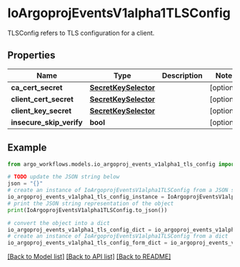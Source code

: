 # IoArgoprojEventsV1alpha1TLSConfig

TLSConfig refers to TLS configuration for a client.

## Properties

Name | Type | Description | Notes
------------ | ------------- | ------------- | -------------
**ca_cert_secret** | [**SecretKeySelector**](SecretKeySelector.md) |  | [optional] 
**client_cert_secret** | [**SecretKeySelector**](SecretKeySelector.md) |  | [optional] 
**client_key_secret** | [**SecretKeySelector**](SecretKeySelector.md) |  | [optional] 
**insecure_skip_verify** | **bool** |  | [optional] 

## Example

```python
from argo_workflows.models.io_argoproj_events_v1alpha1_tls_config import IoArgoprojEventsV1alpha1TLSConfig

# TODO update the JSON string below
json = "{}"
# create an instance of IoArgoprojEventsV1alpha1TLSConfig from a JSON string
io_argoproj_events_v1alpha1_tls_config_instance = IoArgoprojEventsV1alpha1TLSConfig.from_json(json)
# print the JSON string representation of the object
print(IoArgoprojEventsV1alpha1TLSConfig.to_json())

# convert the object into a dict
io_argoproj_events_v1alpha1_tls_config_dict = io_argoproj_events_v1alpha1_tls_config_instance.to_dict()
# create an instance of IoArgoprojEventsV1alpha1TLSConfig from a dict
io_argoproj_events_v1alpha1_tls_config_form_dict = io_argoproj_events_v1alpha1_tls_config.from_dict(io_argoproj_events_v1alpha1_tls_config_dict)
```
[[Back to Model list]](../README.md#documentation-for-models) [[Back to API list]](../README.md#documentation-for-api-endpoints) [[Back to README]](../README.md)


